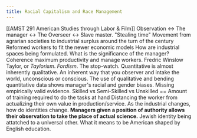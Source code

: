 ```yaml
---
title: Racial Capitalism and Race Management
---
```

[[AMST 291 American Studies through Labor & Film]]
Observation <-> The manager <-> The Overseer <-> Slave master.
"Stealing time"
Movement from agrarian societies to industrial surplus around the turn of the century
Reformed workers to fit the newer economic models
How are industrial spaces being formulated. What is the significance of the manager?
Coherence maximum productivity and manage workers.
Fredric Winslow Taylor, or *Taylorism*. 
*Fordism*.
The stop-watch.
Quantitative is almost inherently qualitative. An inherent way that you observer and intake the world, unconscious or conscious. 
The use of qualitative and bending quantitative data shows manager's racial and gender biases. Missing empirically valid evidence. 
Skilled vs Semi-Skilled vs Unskilled == Amount of training required to do the tasks at hand
Distancing the worker from actualizing their own value in production/service.
As the industrial changes, how do identities change.
**Managers given a position of authority allows their observation to take the place of actual science.**
Jewish identity being attatched to a universal other.
What it means to be American shaped by English education.